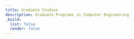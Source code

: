 ```yaml
---
title: Graduate Studies
description: Graduate Programs in Computer Engineering
_build:
  list: false
  render: false
---
```

